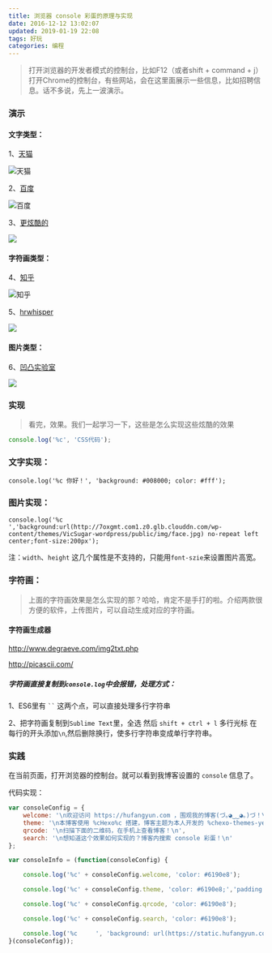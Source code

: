 ```yaml
---
title: 浏览器 console 彩蛋的原理与实现
date: 2016-12-12 13:02:07
updated: 2019-01-19 22:08
tags: 好玩
categories: 编程
---
```


> 打开浏览器的开发者模式的控制台，比如F12（或者shift + command + j）打开Chrome的控制台，有些网站，会在这里面展示一些信息，比如招聘信息。话不多说，先上一波演示。

### 演示

#### 文字类型：

1、[天猫](https://www.tmall.com)

![天猫](https://ooo.0o0.ooo/2017/01/15/587a4df9ce5d4.png)

<!--more-->

2、[百度](https://www.baidu.com)

![百度](https://ooo.0o0.ooo/2017/01/15/587a565731626.png)

3、[更炫酷的](http://stackoverflow.com/questions/7505623/colors-in-javascript-console)

![](https://ooo.0o0.ooo/2017/01/15/587a566f32813.png)

#### 字符画类型：

4、[知乎](https://www.zhihu.com)

![知乎](https://ooo.0o0.ooo/2017/01/15/587a52811c543.png)

5、[hrwhisper](https://www.hrwhisper.me/site-console-log/)

![](https://ooo.0o0.ooo/2017/01/15/587a56e4a2dfc.png)

#### 图片类型：

6、[凹凸实验室](http://labs.qiang.it/qqpai/test/wcn/console/console.html)

![](https://ooo.0o0.ooo/2017/01/15/587a5743ac623.png)

### 实现
>看完，效果。我们一起学习一下，这些是怎么实现这些炫酷的效果

```javascript
console.log('%c', 'CSS代码');
```

### 文字实现：

```
console.log('%c 你好！', 'background: #008000; color: #fff');
```

### 图片实现：

```
console.log('%c            ','background:url(http://7oxgmt.com1.z0.glb.clouddn.com/wp-content/themes/VicSugar-wordpress/public/img/face.jpg) no-repeat left center;font-size:200px');
```

注：`width`、`height` 这几个属性是不支持的，只能用`font-szie`来设置图片高宽。

### 字符画：

>上面的字符画效果是怎么实现的那？哈哈，肯定不是手打的啦。介绍两款很方便的软件，上传图片，可以自动生成对应的字符画。

#### 字符画生成器

http://www.degraeve.com/img2txt.php

http://picascii.com/


##### 字符画直接复制到`console.log`中会报错，处理方式：

1、ES6里有  ` `` ` 这两个点，可以直接处理多行字符串

2、把字符画复制到`Sublime Text`里，全选 然后 `shift + ctrl + l` 多行光标 在每行的开头添加`\n`,然后删除换行，使多行字符串变成单行字符串。


### 实践

在当前页面，打开浏览器的控制台。就可以看到我博客设置的 `console` 信息了。

代码实现：

```js
var consoleConfig = {
    welcome: '\n欢迎访问 https://hufangyun.com ，围观我的博客(づ｡◕‿‿◕｡)づ！\n',
    theme: '\n本博客使用 %cHexo%c 搭建，博客主题为本人开发的 %chexo-themes-yearn%c ~~~ 🎉🎉🎉 \n\n源码 https://github.com/Youthink/hexo-themes-yearn \n\n如果喜欢可以 star 支持一下 ❤️~\n',
    qrcode: '\n扫描下面的二维码，在手机上查看博客！\n',
    search: '\n想知道这个效果如何实现的？博客内搜索 console 彩蛋！\n'
};

var consoleInfo = (function(consoleConfig) {

    console.log('%c' + consoleConfig.welcome, 'color: #6190e8');

    console.log('%c' + consoleConfig.theme, 'color: #6190e8;','padding: 0 5px;color: #fff;background: #6190e8;','color: #6190e8;','padding: 0 5px;color: #fff;background: #6190e8;','color: #6190e8;');

    console.log('%c' + consoleConfig.qrcode, 'color: #6190e8');

    console.log('%c' + consoleConfig.search, 'color: #6190e8');

    console.log('%c     ', 'background: url(https://static.hufangyun.com/blog-url-qrcode-180-180.png) no-repeat left center;font-size: 180px;');
}(consoleConfig));
```


